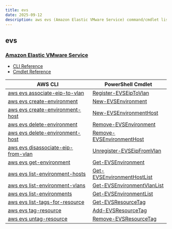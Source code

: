 ```yaml
---
title: evs
date: 2025-09-12
description: aws evs (Amazon Elastic VMware Service) command/cmdlet list.
---
```


## evs

### [Amazon Elastic VMware Service](https://aws.amazon.com/evs/)

* [CLI Reference](https://awscli.amazonaws.com/v2/documentation/api/latest/reference/evs/index.html)
* [Cmdlet Reference](https://docs.aws.amazon.com/powershell/v4/reference/items/Evs_cmdlets.html)

|AWS CLI|PowerShell Cmdlet|
|----|----|
|[aws evs associate-eip-to-vlan](https://awscli.amazonaws.com/v2/documentation/api/latest/reference/evs/associate-eip-to-vlan.html)|[Register-EVSEipToVlan](https://docs.aws.amazon.com/powershell/latest/reference/items/Register-EVSEipToVlan.html)|
|[aws evs create-environment](https://awscli.amazonaws.com/v2/documentation/api/latest/reference/evs/create-environment.html)|[New-EVSEnvironment](https://docs.aws.amazon.com/powershell/latest/reference/items/New-EVSEnvironment.html)|
|[aws evs create-environment-host](https://awscli.amazonaws.com/v2/documentation/api/latest/reference/evs/create-environment-host.html)|[New-EVSEnvironmentHost](https://docs.aws.amazon.com/powershell/latest/reference/items/New-EVSEnvironmentHost.html)|
|[aws evs delete-environment](https://awscli.amazonaws.com/v2/documentation/api/latest/reference/evs/delete-environment.html)|[Remove-EVSEnvironment](https://docs.aws.amazon.com/powershell/latest/reference/items/Remove-EVSEnvironment.html)|
|[aws evs delete-environment-host](https://awscli.amazonaws.com/v2/documentation/api/latest/reference/evs/delete-environment-host.html)|[Remove-EVSEnvironmentHost](https://docs.aws.amazon.com/powershell/latest/reference/items/Remove-EVSEnvironmentHost.html)|
|[aws evs disassociate-eip-from-vlan](https://awscli.amazonaws.com/v2/documentation/api/latest/reference/evs/disassociate-eip-from-vlan.html)|[Unregister-EVSEipFromVlan](https://docs.aws.amazon.com/powershell/latest/reference/items/Unregister-EVSEipFromVlan.html)|
|[aws evs get-environment](https://awscli.amazonaws.com/v2/documentation/api/latest/reference/evs/get-environment.html)|[Get-EVSEnvironment](https://docs.aws.amazon.com/powershell/latest/reference/items/Get-EVSEnvironment.html)|
|[aws evs list-environment-hosts](https://awscli.amazonaws.com/v2/documentation/api/latest/reference/evs/list-environment-hosts.html)|[Get-EVSEnvironmentHostList](https://docs.aws.amazon.com/powershell/latest/reference/items/Get-EVSEnvironmentHostList.html)|
|[aws evs list-environment-vlans](https://awscli.amazonaws.com/v2/documentation/api/latest/reference/evs/list-environment-vlans.html)|[Get-EVSEnvironmentVlanList](https://docs.aws.amazon.com/powershell/latest/reference/items/Get-EVSEnvironmentVlanList.html)|
|[aws evs list-environments](https://awscli.amazonaws.com/v2/documentation/api/latest/reference/evs/list-environments.html)|[Get-EVSEnvironmentList](https://docs.aws.amazon.com/powershell/latest/reference/items/Get-EVSEnvironmentList.html)|
|[aws evs list-tags-for-resource](https://awscli.amazonaws.com/v2/documentation/api/latest/reference/evs/list-tags-for-resource.html)|[Get-EVSResourceTag](https://docs.aws.amazon.com/powershell/latest/reference/items/Get-EVSResourceTag.html)|
|[aws evs tag-resource](https://awscli.amazonaws.com/v2/documentation/api/latest/reference/evs/tag-resource.html)|[Add-EVSResourceTag](https://docs.aws.amazon.com/powershell/latest/reference/items/Add-EVSResourceTag.html)|
|[aws evs untag-resource](https://awscli.amazonaws.com/v2/documentation/api/latest/reference/evs/untag-resource.html)|[Remove-EVSResourceTag](https://docs.aws.amazon.com/powershell/latest/reference/items/Remove-EVSResourceTag.html)|

